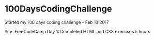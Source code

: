 # 100DaysCodingChallenge

Started my 100 days coding challenge - Feb 10 2017

Site: FreeCodeCamp
Day 1:
  Completed HTML and CSS exercises 5 hours
